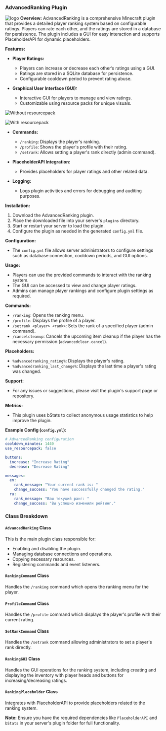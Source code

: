 ### AdvancedRanking Plugin
![logo](https://cdn.modrinth.com/data/cached_images/298be919e678d1ca8c3fbe27633f7c89cbda06a1.png)
**Overview:**
AdvancedRanking is a comprehensive Minecraft plugin that provides a detailed player ranking system based on configurable ratings. Players can rate each other, and the ratings are stored in a database for persistence. The plugin includes a GUI for easy interaction and supports PlaceholderAPI for dynamic placeholders.

**Features:**

- **Player Ratings:**
  - Players can increase or decrease each other’s ratings using a GUI.
  - Ratings are stored in a SQLite database for persistence.
  - Configurable cooldown period to prevent rating abuse.

- **Graphical User Interface (GUI):**
  - Interactive GUI for players to manage and view ratings.
  - Customizable using resource packs for unique visuals.
  
![Without resourcepack](https://cdn.modrinth.com/data/cached_images/fddfa07ace6af5f3d300b9758e898666753f38cc.png)

![With resourcepack](https://cdn.modrinth.com/data/cached_images/91f1b6a01a688735be361f1bf18d35910f2f2fe1.png)

- **Commands:**
  - `/ranking`: Displays the player's ranking.
  - `/profile`: Shows the player's profile with their rating.
  - `/setrank`: Allows setting a player's rank directly (admin command).

- **PlaceholderAPI Integration:**
  - Provides placeholders for player ratings and other related data.

- **Logging:**
  - Logs plugin activities and errors for debugging and auditing purposes.

**Installation:**
1. Download the AdvancedRanking plugin.
2. Place the downloaded file into your server's `plugins` directory.
3. Start or restart your server to load the plugin.
4. Configure the plugin as needed in the generated `config.yml` file.

**Configuration:**
- The `config.yml` file allows server administrators to configure settings such as database connection, cooldown periods, and GUI options.

**Usage:**
- Players can use the provided commands to interact with the ranking system.
- The GUI can be accessed to view and change player ratings.
- Admins can manage player rankings and configure plugin settings as required.

**Commands:**
- `/ranking`: Opens the ranking menu.
- `/profile`: Displays the profile of a player.
- `/setrank <player> <rank>`: Sets the rank of a specified player (admin command).
- `/cancelcleanup`: Cancels the upcoming item cleanup if the player has the necessary permission (`advancedclear.cancel`).

**Placeholders:**
- `%advancedranking_rating%`: Displays the player's rating.
- `%advancedranking_last_change%`: Displays the last time a player's rating was changed.

**Support:**
- For any issues or suggestions, please visit the plugin's support page or repository.

**Metrics:**
- This plugin uses bStats to collect anonymous usage statistics to help improve the plugin.

**Example Config (`config.yml`):**
```yaml
# AdvancedRanking configuration
cooldown_minutes: 1440
use_resourcepack: false

buttons:
  increase: "Increase Rating"
  decrease: "Decrease Rating"

messages:
  en:
    rank_message: "Your current rank is: "
    change_success: "You have successfully changed the rating."
  ru:
    rank_message: "Ваш текущий ранг: "
    change_success: "Вы успешно изменили рейтинг."
```

### Class Breakdown

#### `AdvancedRanking` Class
This is the main plugin class responsible for:
- Enabling and disabling the plugin.
- Managing database connections and operations.
- Copying necessary resources.
- Registering commands and event listeners.

#### `RankingCommand` Class
Handles the `/ranking` command which opens the ranking menu for the player.

#### `ProfileCommand` Class
Handles the `/profile` command which displays the player's profile with their current rating.

#### `SetRankCommand` Class
Handles the `/setrank` command allowing administrators to set a player's rank directly.

#### `RankingGUI` Class
Handles the GUI operations for the ranking system, including creating and displaying the inventory with player heads and buttons for increasing/decreasing ratings.

#### `RankingPlaceholder` Class
Integrates with PlaceholderAPI to provide placeholders related to the ranking system.

**Note:**
Ensure you have the required dependencies like `PlaceholderAPI` and `bStats` in your server's plugin folder for full functionality.

